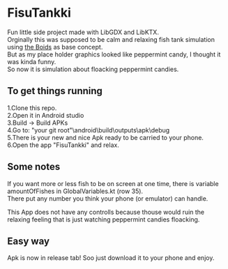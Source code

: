 # FisuTankki

Fun little side project made with LibGDX and LibKTX.  
Orginally this was supposed to be calm and relaxing fish tank simulation using [the Boids](https://en.wikipedia.org/wiki/Boids) as base concept.  
But as my place holder graphics looked like peppermint candy, I thought it was kinda funny.  
So now it is simulation about floacking peppermint candies.  

## To get things running
1.Clone this repo.  
2.Open it in Android studio  
3.Build -> Build APKs  
4.Go to: "your git root"\android\build\outputs\apk\debug  
5.There is your new and nice Apk ready to be carried to your phone.  
6.Open the app "FisuTankki" and relax.  

## Some notes
If you want more or less fish to be on screen at one time, there is variable amountOfFishes in GlobalVariables.kt (row 35).  
There put any number you think your phone (or emulator) can handle.  

This App does not have any controlls because thouse would ruin the relaxing feeling that is just watching peppermint candies floacking.  

## Easy way
Apk is now in release tab!
Soo just download it to your phone and enjoy.
